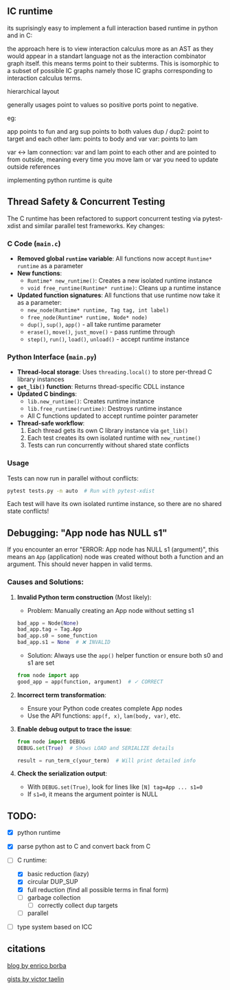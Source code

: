 

## IC runtime

its suprisingly easy to implement a full interaction based runtime in python and in C:

the approach here is to view interaction calculus more as an AST as they would appear in a standart language not as the interaction combinator graph itself.
this means terms point to their subterms. This is isomorphic to a subset of possible IC graphs namely those IC graphs corresponding to interaction calculus terms.

hierarchical layout

generally usages point to values
so positive ports point to negative.

eg:

app points to fun and arg
sup points to both values
dup / dup2:
  point to target and each other
lam:
  points to body and var
var: points to lam

var <-> lam connection:
  var and lam point to each other and are pointed to from outside, meaning every time you move lam or var you need to update outside references


implementing python runtime is quite 

## Thread Safety & Concurrent Testing

The C runtime has been refactored to support concurrent testing via pytest-xdist and similar parallel test frameworks. Key changes:

### C Code (`main.c`)
- **Removed global `runtime` variable**: All functions now accept `Runtime* runtime` as a parameter
- **New functions**:
  - `Runtime* new_runtime()`: Creates a new isolated runtime instance
  - `void free_runtime(Runtime* runtime)`: Cleans up a runtime instance
- **Updated function signatures**: All functions that use runtime now take it as a parameter:
  - `new_node(Runtime* runtime, Tag tag, int label)`
  - `free_node(Runtime* runtime, Node* node)`
  - `dup()`, `sup()`, `app()` - all take runtime parameter
  - `erase()`, `move()`, `just_move()` - pass runtime through
  - `step()`, `run()`, `load()`, `unload()` - accept runtime instance

### Python Interface (`main.py`)
- **Thread-local storage**: Uses `threading.local()` to store per-thread C library instances
- **`get_lib()` function**: Returns thread-specific CDLL instance
- **Updated C bindings**:
  - `lib.new_runtime()`: Creates runtime instance
  - `lib.free_runtime(runtime)`: Destroys runtime instance
  - All C functions updated to accept runtime pointer parameter
- **Thread-safe workflow**:
  1. Each thread gets its own C library instance via `get_lib()`
  2. Each test creates its own isolated runtime with `new_runtime()`
  3. Tests can run concurrently without shared state conflicts

### Usage
Tests can now run in parallel without conflicts:
```bash
pytest tests.py -n auto  # Run with pytest-xdist
```

Each test will have its own isolated runtime instance, so there are no shared state conflicts!

## Debugging: "App node has NULL s1"

If you encounter an error "ERROR: App node has NULL s1 (argument)", this means an `App` (application) node was created without both a function and an argument. This should never happen in valid terms.

### Causes and Solutions:

1. **Invalid Python term construction** (Most likely):
   - Problem: Manually creating an App node without setting s1
   ```python
   bad_app = Node(None)
   bad_app.tag = Tag.App
   bad_app.s0 = some_function
   bad_app.s1 = None  # ❌ INVALID
   ```
   - Solution: Always use the `app()` helper function or ensure both s0 and s1 are set
   ```python
   from node import app
   good_app = app(function, argument)  # ✓ CORRECT
   ```

2. **Incorrect term transformation**:
   - Ensure your Python code creates complete App nodes
   - Use the API functions: `app(f, x)`, `lam(body, var)`, etc.

3. **Enable debug output to trace the issue**:
   ```python
   from node import DEBUG
   DEBUG.set(True)  # Shows LOAD and SERIALIZE details
   
   result = run_term_c(your_term)  # Will print detailed info
   ```

4. **Check the serialization output**:
   - With `DEBUG.set(True)`, look for lines like `[N] tag=App ... s1=0`
   - If `s1=0`, it means the argument pointer is NULL

## TODO:

 - [x] python runtime
 - [x] parse python ast to C and convert back from C
 - [ ] C runtime:
    - [x] basic reduction (lazy)
    - [x] circular DUP_SUP
    - [x] full reduction (find all possible terms in final form)
    - [ ] garbage collection
      - [ ] correctly collect dup targets
    - [ ] parallel
 - [ ] type system based on ICC



## citations

[blog by enrico borba](https://ezb.io/thoughts/interaction_nets/lambda_calculus/2025-08-30_lazy-memory-layout.html)

[gists by victor taelin](gist.github.com/VictorTaelin)
